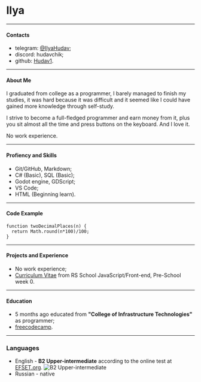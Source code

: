 # Ilya

---

#### Contacts

- telegram: [@IlyaHudav](https://t.me/IlyaHudav);
- discord: hudavchik;
- github: [Hudav1](https://github.com/Hudav1).

---

#### About Me

I graduated from college as a programmer, I barely managed to finish my studies, it was hard because it was difficult and it seemed like I could have gained more knowledge through self-study.

I strive to become a full-fledged programmer and earn money from it, plus you sit almost all the time and press buttons on the keyboard. And I love it.

No work experience.

---

#### Profiency and Skills

- Git/GitHub, Markdown;
- C# (Basic), SQL (Basic);
- Godot engine, GDScript;
- VS Code;
- HTML (Beginning learn).

---

#### Code Example

```
function twoDecimalPlaces(n) {
  return Math.round(n*100)/100;
}
```

---

#### Projects and Experience

- No work experience;
- [Curriculum Vitae](https://github.com/Hudav1/CV) from RS School JavaScript/Front-end, Pre-School week 0.

---

#### Education

- 5 months ago educated from **"College of Infrastructure Technologies"** as programmer;
- [freecodecamp](https://www.freecodecamp.org).

---

### Languages

- English - **B2 Upper-intermediate** according to the online test at [EFSET.org](https://www.efset.org).
  ![B2 Upper-intermediate](/123/EFSET%20B2.jpg)
- Russian - native
